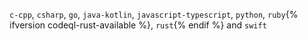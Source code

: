 `c-cpp`, `csharp`, `go`, `java-kotlin`, `javascript-typescript`, `python`, `ruby`{% ifversion codeql-rust-available %}, `rust`{% endif %} and `swift`
